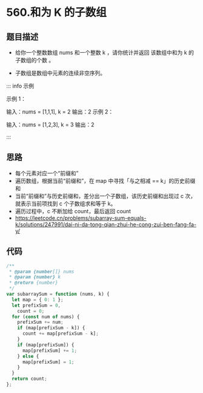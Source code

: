 # 560.和为 K 的子数组

## 题目描述

- 给你一个整数数组 nums 和一个整数 k ，请你统计并返回 该数组中和为 k 的子数组的个数 。

- 子数组是数组中元素的连续非空序列。

::: info 示例

示例 1：

输入：nums = [1,1,1], k = 2
输出：2
示例 2：

输入：nums = [1,2,3], k = 3
输出：2

:::

## 思路

- 每个元素对应一个“前缀和”
- 遍历数组，根据当前“前缀和”，在 map 中寻找「与之相减 == k」的历史前缀和
- 当前“前缀和”与历史前缀和，差分出一个子数组，该历史前缀和出现过 c 次，就表示当前项找到 c 个子数组求和等于 k。
- 遍历过程中，c 不断加给 count，最后返回 count
- https://leetcode.cn/problems/subarray-sum-equals-k/solutions/247991/dai-ni-da-tong-qian-zhui-he-cong-zui-ben-fang-fa-y/

## 代码

```js
/**
 * @param {number[]} nums
 * @param {number} k
 * @return {number}
 */
var subarraySum = function (nums, k) {
  let map = { 0: 1 };
  let prefixSum = 0,
    count = 0;
  for (const num of nums) {
    prefixSum += num;
    if (map[prefixSum - k]) {
      count += map[prefixSum - k];
    }
    if (map[prefixSum]) {
      map[prefixSum] += 1;
    } else {
      map[prefixSum] = 1;
    }
  }
  return count;
};
```
